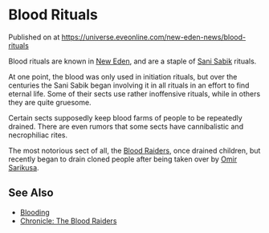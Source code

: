 # Blood Rituals
Published on  at https://universe.eveonline.com/new-eden-news/blood-rituals

Blood rituals are known in [New Eden](5m9PDmbyzmRXdP1vvQETRk), and are a staple of [Sani Sabik](TDJbDXVg3cRp4b6FEkkFS) rituals.

At one point, the blood was only used in initiation rituals, but over the centuries the Sani Sabik began involving it in all rituals in an effort to find eternal life. Some of their sects use rather inoffensive rituals, while in others they are quite gruesome.

Certain sects supposedly keep blood farms of people to be repeatedly drained. There are even rumors that some sects have cannibalistic and necrophiliac rites.

The most notorious sect of all, the [Blood Raiders](7obiU8rOyJkPZ3S0Faxc5W), once drained children, but recently began to drain cloned people after being taken over by [Omir Sarikusa](6UYaNpBPqY1ls1ps78PPPt).

## See Also
* [Blooding](5UHvE5Sg9PIgO0JfgIkMqa)
* [Chronicle: The Blood Raiders](1uJgyPq8ptBWK8CqMUUObE)
